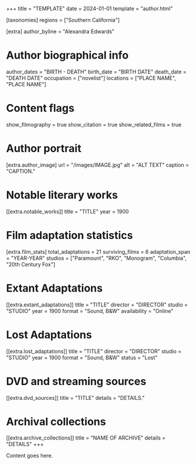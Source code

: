 +++
title = "TEMPLATE"
date = 2024-01-01
template = "author.html"

[taxonomies]
regions = ["Southern California"]

[extra]
author_byline = "Alexandra Edwards"
# Author biographical info
author_dates = "BIRTH - DEATH"
birth_date = "BIRTH DATE"
death_date = "DEATH DATE"
occupation = ["novelist"]
locations = ["PLACE NAME", "PLACE NAME"]

# Content flags
show_filmography = true
show_citation = true
show_related_films = true

# Author portrait
[extra.author_image]
url = "/images/IMAGE.jpg"
alt = "ALT TEXT"
caption = "CAPTION."

# Notable literary works
[[extra.notable_works]]
title = "TITLE"
year = 1900


# Film adaptation statistics
[extra.film_stats]
total_adaptations = 21
surviving_films = 6
adaptation_span = "YEAR-YEAR"
studios = ["Paramount", "RKO", "Monogram", "Columbia", "20th Century Fox"]

# Extant Adaptations
[[extra.extant_adaptations]]
title = "TITLE"
director = "DIRECTOR"
studio = "STUDIO"
year = 1900
format = "Sound, B&W"
availability = "Online"

# Lost Adaptations
[[extra.lost_adaptations]]
title = "TITLE"
director = "DIRECTOR"
studio = "STUDIO"
year = 1900
format = "Sound, B&W"
status = "Lost"


# DVD and streaming sources
[[extra.dvd_sources]]
title = "TITLE"
details = "DETAILS."

# Archival collections
[[extra.archive_collections]]
title = "NAME OF ARCHIVE"
details = "DETAILS"
+++

Content goes here. 